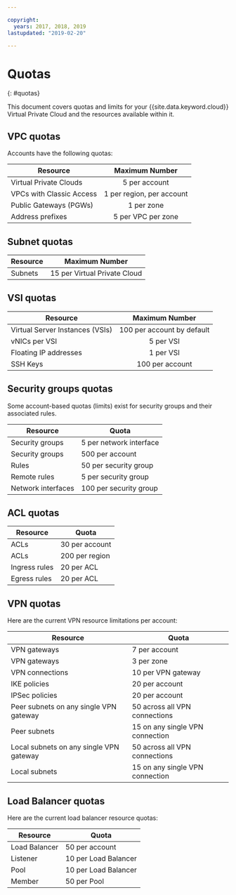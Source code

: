 ```yaml
---

copyright:
  years: 2017, 2018, 2019
lastupdated: "2019-02-20"

---
```

# Quotas
{: #quotas}

This document covers quotas and limits for your {{site.data.keyword.cloud}} Virtual Private Cloud and the resources available within it.

## VPC quotas

Accounts have the following quotas:

|   Resource     | Maximum Number |
| ------- | :------: |
| Virtual Private Clouds | 5 per account|
| VPCs with Classic Access | 1 per region, per account |
| Public Gateways (PGWs) | 1 per zone |
| Address prefixes | 5 per VPC per zone |

## Subnet quotas

|   Resource     | Maximum Number |
| ------- | :------: |
| Subnets | 15 per Virtual Private Cloud |


## VSI quotas
|   Resource     | Maximum Number |
| ------- | :------: |
| Virtual Server Instances (VSIs) | 100 per account by default |
| vNICs per VSI | 5 per VSI |
| Floating IP addresses | 1 per VSI |
| SSH Keys | 100 per account |


## Security groups quotas

Some account-based quotas (limits) exist for security groups and their associated rules.

|Resource|Quota|
|--------|-----|
|Security groups|5 per network interface|
|Security groups|500 per account|
|Rules|50 per security group|
|Remote rules |5 per security group|
|Network interfaces|100 per security group|

## ACL quotas

|Resource|Quota|
|--------|-----|
|ACLs| 30 per account|
|ACLs |200 per region |
|Ingress rules|20 per ACL |
|Egress rules |20 per ACL |

## VPN quotas

Here are the current VPN resource limitations per account:

|Resource|Quota|
|--------|-----|
| VPN gateways| 7 per account |
| VPN gateways | 3 per zone |
| VPN connections | 10 per VPN gateway |
| IKE policies | 20 per account |
| IPSec policies | 20 per account |
| Peer subnets on any single VPN gateway | 50 across all VPN connections|
| Peer subnets  | 15 on any single VPN connection|
| Local subnets on any single VPN gateway | 50 across all VPN connections|
| Local subnets |  15 on any single VPN connection |


## Load Balancer quotas

Here are the current load balancer resource quotas:

|Resource|Quota|
|--------|-----|
| Load Balancer | 50 per account |
| Listener | 10 per Load Balancer |
| Pool | 10 per Load Balancer |
| Member | 50 per Pool |
